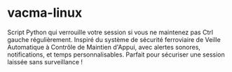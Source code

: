 # vacma-linux
Script Python qui verrouille votre session si vous ne maintenez pas Ctrl gauche régulièrement. Inspiré du système de sécurité ferroviaire de Veille Automatique à Contrôle de Maintien d'Appui, avec alertes sonores, notifications, et temps personnalisables. Parfait pour sécuriser une session laissée sans surveillance !
